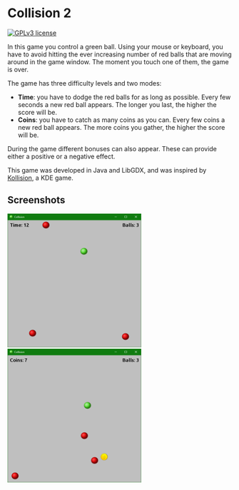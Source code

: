 Collision 2
===========

[![GPLv3 license](http://img.shields.io/badge/license-GPLv3-brightgreen.svg)][gpl3]

In this game you control a green ball. Using your mouse or keyboard, you have to
avoid hitting the ever increasing number of red balls that are moving around in
the game window. The moment you touch one of them, the game is over.

The game has three difficulty levels and two modes:

*   **Time**: you have to dodge the red balls for as long as possible. Every few
    seconds a new red ball appears. The longer you last, the higher the score
    will be.
*   **Coins**: you have to catch as many coins as you can. Every few coins a new
    red ball appears. The more coins you gather, the higher the score will be.

During the game different bonuses can also appear. These can provide either a
positive or a negative effect.

This game was developed in Java and LibGDX, and was inspired by
[Kollision][kollision], a KDE game.


## Screenshots

<img src="misc/screenshot1.png" width="300" height="300" />

<img src="misc/screenshot2.png" width="300" height="300" />



[install]: INSTALL.md
[gpl3]: http://www.gnu.org/licenses/gpl-3.0.html "GNU General Public License v3"
[kollision]: https://www.kde.org/applications/games/kollision/ "KDE - Kollision"